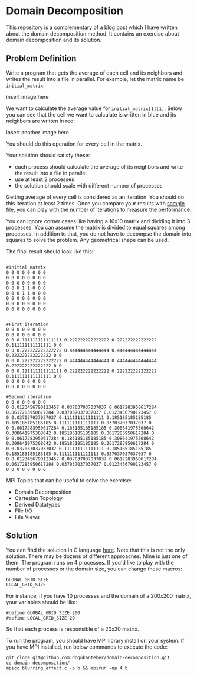 # Domain Decomposition

This repository is a complementary of a <a href="insert link">blog post</a> which I have written about the domain decomposition method. It contains an exercise about domain decomposition and its solution.

## Problem Definition

Write a program that gets the average of each cell and its neighbors and writes the result into a file in parallel. For example, let the matrix name be ```initial_matrix```:

insert image here

We want to calculate the average value for ```initial_matrix[1][1]```. Below you can see that the cell we want to calculate is written in blue and its neighbors are written in red:

insert another image here

You should do this operation for every cell in the matrix.

Your solution should satisfy these:

* each process should calculate the average of its neighbors and write the result into a file in parallel
* use at least 2 processes
* the solution should scale with different number of processes

Getting average of every cell is considered as an iteration. You should do this iteration at least 2 times. Once you compare your results with [sample file](sample_output), you can play with the number of iterations to measure the performance.


You can ignore corner cases like having a 10x10 matrix and dividing it into 3 processes. You can assume the matrix is divided to equal squares among processes. In addition to that, you do not have to decompse the domain into squares to solve the problem. Any geometrical shape can be used.


The final result should look like this:
```

#Initial matrix
0 0 0 0 0 0 0 0
0 0 0 0 0 0 0 0
0 0 0 0 0 0 0 0
0 0 0 1 1 0 0 0
0 0 0 1 1 0 0 0
0 0 0 0 0 0 0 0
0 0 0 0 0 0 0 0
0 0 0 0 0 0 0 0


#First iteration
0 0 0 0 0 0 0 0
0 0 0 0 0 0 0 0
0 0 0.111111111111111 0.222222222222222 0.222222222222222 0.111111111111111 0 0
0 0 0.222222222222222 0.444444444444444 0.444444444444444 0.222222222222222 0 0
0 0 0.222222222222222 0.444444444444444 0.444444444444444 0.222222222222222 0 0
0 0 0.111111111111111 0.222222222222222 0.222222222222222 0.111111111111111 0 0
0 0 0 0 0 0 0 0
0 0 0 0 0 0 0 0

#Second iteration
0 0 0 0 0 0 0 0
0 0.0123456790123457 0.037037037037037 0.0617283950617284 0.0617283950617284 0.037037037037037 0.0123456790123457 0
0 0.037037037037037 0.111111111111111 0.185185185185185 0.185185185185185 0.111111111111111 0.037037037037037 0
0 0.0617283950617284 0.185185185185185 0.308641975308642 0.308641975308642 0.185185185185185 0.0617283950617284 0
0 0.0617283950617284 0.185185185185185 0.308641975308642 0.308641975308642 0.185185185185185 0.0617283950617284 0
0 0.037037037037037 0.111111111111111 0.185185185185185 0.185185185185185 0.111111111111111 0.037037037037037 0
0 0.0123456790123457 0.037037037037037 0.0617283950617284 0.0617283950617284 0.037037037037037 0.0123456790123457 0
0 0 0 0 0 0 0 0
```


MPI Topics that can be useful to solve the exercise:

* Domain Decomposition
* Cartesian Topology
* Derived Datatypes
* File I/O
* File Views

## Solution

You can find the solution in C language [here](blurring_effect.c). Note that this is not the only solution. There may be dozens of different approaches. Mine is just one of them. The program runs on 4 processes. If you'd like to play with the number of processes or the domain size, you can change these macros:

```
GLOBAL_GRID_SIZE
LOCAL_GRID_SIZE
```

For instance, if you have 10 processes and the domain of a 200x200 matrix, your variables should be like:
```
#define GLOBAL_GRID_SIZE 200
#define LOCAL_GRID_SIZE 20
```
So that each process is responsible of a 20x20 matrix.

To run the program, you should have MPI library install on your system. If you have MPI installed, run below commands to execute the code:
```
git clone git@github.com:dogukanteber/domain-decomposition.git
cd domain-decomposition/
mpicc blurring_effect.c -o b && mpirun -np 4 b
```

